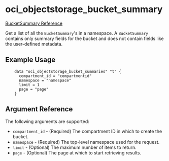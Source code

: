 # oci\_objectstorage\_bucket\_summary

[BucketSummary Reference][cb1f26ec]

  [cb1f26ec]: https://docs.us-phoenix-1.oraclecloud.com/api/#/en/objectstorage/20160918/BucketSummary/ "BucketSummaryReference"

Get a list of all the `BucketSummary`'s in a namespace. A `BucketSummary` contains only summary fields for the bucket and does not contain fields like the user-defined metadata.


## Example Usage

```
    data "oci_objectstorage_bucket_summaries" "t" {
      compartment_id = "compartmentid"
      namespace = "namespace"
      limit = 1
      page = "page"
    }
```

## Argument Reference

The following arguments are supported:

* `compartment_id` - (Required) The compartment ID in which to create the bucket.
* `namespace` - (Required) The top-level namespace used for the request.
* `limit` - (Optional) The maximum number of items to return.
* `page` - (Optional) The page at which to start retrieving results.
